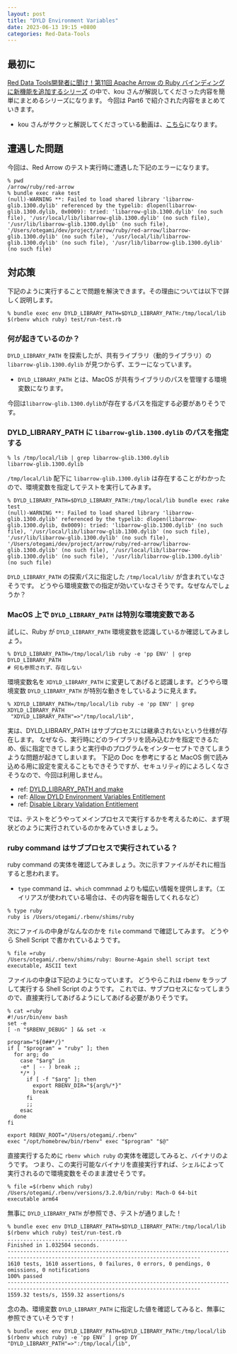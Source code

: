 ```yaml
---
layout: post
title: "DYLD Environment Variables"
date: 2023-06-13 19:15 +0800
categories: Red-Data-Tools
---
```


## 最初に
[Red Data Tools開発者に聞け！第11回 Apache Arrow の Ruby バインディングに新機能を追加するシリーズ](https://www.youtube.com/watch?v=ClaRIi5fBag) の中で、kou さんが解説してくださった内容を簡単にまとめるシリーズになります。
今回は Part6 で紹介された内容をまとめていきます。
- kou さんがサクッと解説してくださっている動画は、[こちら](https://youtu.be/ClaRIi5fBag?t=748)になります。

## 遭遇した問題
今回は、Red Arrow のテスト実行時に遭遇した下記のエラーになります。
```console
% pwd
/arrow/ruby/red-arrow
% bundle exec rake test
(null)-WARNING **: Failed to load shared library 'libarrow-glib.1300.dylib' referenced by the typelib: dlopen(libarrow-glib.1300.dylib, 0x0009): tried: 'libarrow-glib.1300.dylib' (no such file), '/usr/local/lib/libarrow-glib.1300.dylib' (no such file), '/usr/lib/libarrow-glib.1300.dylib' (no such file), '/Users/otegami/dev/project/arrow/ruby/red-arrow/libarrow-glib.1300.dylib' (no such file), '/usr/local/lib/libarrow-glib.1300.dylib' (no such file), '/usr/lib/libarrow-glib.1300.dylib' (no such file)
```

## 対応策
下記のように実行することで問題を解決できます。その理由については以下で詳しく説明します。
```console
% bundle exec env DYLD_LIBRARY_PATH=$DYLD_LIBRARY_PATH:/tmp/local/lib $(rbenv which ruby) test/run-test.rb
```

### 何が起きているのか？
`DYLD_LIBRARY_PATH` を探索したが、共有ライブラリ（動的ライブラリ）の`libarrow-glib.1300.dylib` が見つからず、エラーになっています。
- `DYLD_LIBRARY_PATH` とは、MacOS が共有ライブラリのパスを管理する環境変数になります。

今回は`libarrow-glib.1300.dylib`が存在するパスを指定する必要がありそうです。

### DYLD_LIBRARY_PATH に `libarrow-glib.1300.dylib` のパスを指定する
```console
% ls /tmp/local/lib | grep libarrow-glib.1300.dylib
libarrow-glib.1300.dylib
```
`/tmp/local/lib` 配下に `libarrow-glib.1300.dylib` は存在することがわかったので、環境変数を指定してテストを実行してみます。
```console
% DYLD_LIBRARY_PATH=$DYLD_LIBRARY_PATH:/tmp/local/lib bundle exec rake test
(null)-WARNING **: Failed to load shared library 'libarrow-glib.1300.dylib' referenced by the typelib: dlopen(libarrow-glib.1300.dylib, 0x0009): tried: 'libarrow-glib.1300.dylib' (no such file), '/usr/local/lib/libarrow-glib.1300.dylib' (no such file), '/usr/lib/libarrow-glib.1300.dylib' (no such file), '/Users/otegami/dev/project/arrow/ruby/red-arrow/libarrow-glib.1300.dylib' (no such file), '/usr/local/lib/libarrow-glib.1300.dylib' (no such file), '/usr/lib/libarrow-glib.1300.dylib' (no such file)
```

`DYLD_LIBRARY_PATH` の探索パスに指定した `/tmp/local/lib/` が含まれていなさそうです。
どうやら環境変数での指定が効いていなさそうです。なぜなんでしょうか？

### MacOS 上で `DYLD_LIBRARY_PATH` は特別な環境変数である
試しに、Ruby が `DYLD_LIBRARY_PATH` 環境変数を認識しているか確認してみましょう。
```console
% DYLD_LIBRARY_PATH=/tmp/local/lib ruby -e 'pp ENV' | grep DYLD_LIBRARY_PATH
# 何も参照されず、存在しない
```

環境変数名を `XDYLD_LIBRARY_PATH` に変更してあげると認識します。どうやら環境変数 `DYLD_LIBRARY_PATH` が特別な動きをしているように見えます。
```console
% XDYLD_LIBRARY_PATH=/tmp/local/lib ruby -e 'pp ENV' | grep XDYLD_LIBRARY_PATH
 "XDYLD_LIBRARY_PATH"=>"/tmp/local/lib",
```

実は、DYLD_LIBRARY_PATH はサブプロセスには継承されないという仕様が存在します。
なぜなら、実行時にどのライブラリを読み込むかを指定できるため、仮に指定できてしまうと実行中のプログラムをインターセプトできてしまうような問題が起きてしまいます。
下記の Doc を参考にすると MacOS 側で読み込める用に設定を変えることもできそうですが、セキュリティ的によろしくなさそうなので、今回は利用しません。
- ref: [DYLD_LIBRARY_PATH and make](https://developer.apple.com/forums/thread/9233)
- ref: [Allow DYLD Environment Variables Entitlement](https://developer.apple.com/documentation/bundleresources/entitlements/com_apple_security_cs_allow-dyld-environment-variables)
- ref: [Disable Library Validation Entitlement](https://developer.apple.com/documentation/bundleresources/entitlements/com_apple_security_cs_disable-library-validation)

では、テストをどうやってメインプロセスで実行するかを考えるために、まず現状どのように実行されているのかをみていきましょう。

### ruby command はサブプロセスで実行されている？
ruby command の実体を確認してみましょう。次に示すファイルがそれに相当すると思われます。
- `type` command は、`which` commnad よりも幅広い情報を提供します。（エイリアスが使われている場合は、その内容を報告してくれるなど）
```console
% type ruby
ruby is /Users/otegami/.rbenv/shims/ruby
```

次にファイルの中身がなんなのかを `file` command で確認してみます。
どうやら Shell Script で書かれているようです。
```console
% file =ruby
/Users/otegami/.rbenv/shims/ruby: Bourne-Again shell script text executable, ASCII text
```

ファイルの中身は下記のようになっています。
どうやらこれは rbenv をラップして実行する Shell Script のようです。
これでは、サブプロセスになってしまうので、直接実行してあげるようにしてあげる必要がありそうです。
```shell
% cat =ruby
#!/usr/bin/env bash
set -e
[ -n "$RBENV_DEBUG" ] && set -x

program="${0##*/}"
if [ "$program" = "ruby" ]; then
  for arg; do
    case "$arg" in
    -e* | -- ) break ;;
    */* )
      if [ -f "$arg" ]; then
        export RBENV_DIR="${arg%/*}"
        break
      fi
      ;;
    esac
  done
fi

export RBENV_ROOT="/Users/otegami/.rbenv"
exec "/opt/homebrew/bin/rbenv" exec "$program" "$@"
```

直接実行するために `rbenv which ruby` の実体を確認してみると、バイナリのようです。
つまり、この実行可能なバイナリを直接実行すれば、シェルによって実行されるので環境変数をそのまま渡せそうです。
```console
% file =$(rbenv which ruby)
/Users/otegami/.rbenv/versions/3.2.0/bin/ruby: Mach-O 64-bit executable arm64
```

無事に `DYLD_LIBRARY_PATH` が参照でき、テストが通りました！
```console
% bundle exec env DYLD_LIBRARY_PATH=$DYLD_LIBRARY_PATH:/tmp/local/lib $(rbenv which ruby) test/run-test.rb
......................................
Finished in 1.032504 seconds.
-----------------------------------------------------------------------------------------------------------------------------------
1610 tests, 1610 assertions, 0 failures, 0 errors, 0 pendings, 0 omissions, 0 notifications
100% passed
-----------------------------------------------------------------------------------------------------------------------------------
1559.32 tests/s, 1559.32 assertions/s
```

念の為、環境変数 `DYLD_LIBRARY_PATH` に指定した値を確認してみると、無事に参照できていそうです！
```console
% bundle exec env DYLD_LIBRARY_PATH=$DYLD_LIBRARY_PATH:/tmp/local/lib $(rbenv which ruby) -e 'pp ENV' | grep DY
"DYLD_LIBRARY_PATH"=>":/tmp/local/lib",
```
